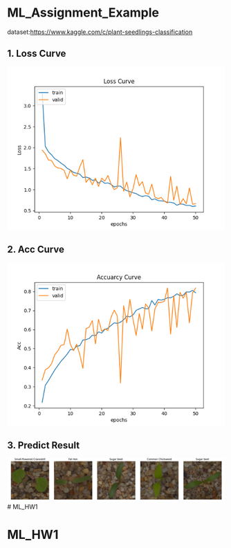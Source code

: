 # ML_Assignment_Example
dataset:https://www.kaggle.com/c/plant-seedlings-classification
## 1. Loss Curve
![loss](PIC/Figure_1.png)

## 2. Acc Curve
![loss](PIC/Figure_2.png)

## 3. Predict Result
![loss](PIC/Figure_3.png)# ML_HW1
# ML_HW1
